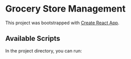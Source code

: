 # Grocery Store Management

This project was bootstrapped with [Create React App](https://github.com/facebook/create-react-app).

## Available Scripts

In the project directory, you can run:

